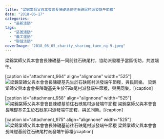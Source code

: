 ```yaml
---
title: "梁錦棠師父與本會會長陳礎基前往石硤尾村派發端午節糉"
date: "2018-06-17"
categories: 
  - "最新活動"
tags: 
  - "慈善活動"
  - "義工運動"
  - "聯誼活動"
coverImage: "2018_06_05_charity_sharing_tuen_ng-9.jpeg"
---
```


梁錦棠師父與本會會長陳礎基一同前往石硤尾村，協助派發糉予當區街坊，共渡端午。<!--more-->

\[caption id="attachment\_964" align="alignnone" width="525"\]![梁錦棠師父與本會會長陳礎基先生於石硤尾村派發端午節糉，與民同樂。](images/2018_06_05_charity_sharing_tuen_ng-18-1024x769.jpeg) 梁錦棠師父與本會會長陳礎基先生於石硤尾村派發端午節糉，與民同樂。\[/caption\]

\[caption id="attachment\_958" align="alignnone" width="525"\]![梁錦棠師父與本會會長陳礎基前往石硤尾村派發端午節糉](images/2018_06_05_charity_sharing_tuen_ng-12-1024x780.jpeg) 梁錦棠師父與本會會長陳礎基先生於石硤尾村派發端午節糉，與民同樂。\[/caption\]

\[caption id="attachment\_975" align="alignnone" width="525"\]![梁錦棠師父與本會會長陳礎基前往石硤尾村派發端午節糉](images/2018_06_05_charity_sharing_tuen_ng-8-1024x768.jpeg) 梁錦棠師父與本會會長陳礎基前往石硤尾村派發端午節糉\[/caption\]
